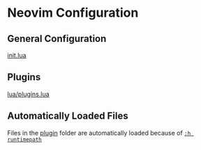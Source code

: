 # Neovim Configuration

## General Configuration

[init.lua](init.lua)

## Plugins

[lua/plugins.lua](lua/plugins.lua)

## Automatically Loaded Files

Files in the [plugin](plugin) folder are automatically loaded because of [`:h
runtimepath`](https://neovim.io/doc/user/options.html#'runtimepath')
